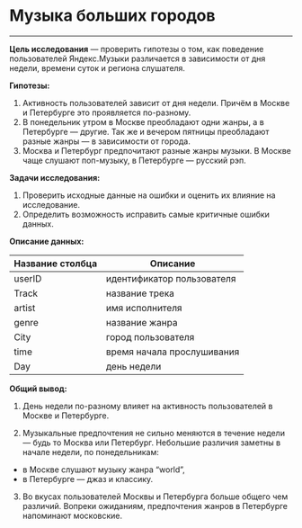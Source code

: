 # Музыка больших городов
--- 
**Цель исследования** — проверить гипотезы о том, как поведение пользователей Яндекс.Музыки различается в зависимости от дня недели, времени суток и региона слушателя.

**Гипотезы:**

1. Активность пользователей зависит от дня недели. Причём в Москве и Петербурге это проявляется по-разному.
2. В понедельник утром в Москве преобладают одни жанры, а в Петербурге — другие. Так же и вечером пятницы преобладают разные жанры — в зависимости от города.
3. Москва и Петербург предпочитают разные жанры музыки. В Москве чаще слушают поп-музыку, в Петербурге — русский рэп.

**Задачи исследования:**

1. Проверить исходные данные на ошибки и оценить их влияние на исследование.
2. Определить возможность исправить самые критичные ошибки данных.

**Описание данных:**

|Название столбца|Описание|
| ----------- | ----------- |
|userID|идентификатор пользователя|
|Track|название трека|
|artist|имя исполнителя|
|genre|название жанра|
|City|город пользователя|
|time|время начала прослушивания|
|Day|день недели|

**Общий вывод:**

1. День недели по-разному влияет на активность пользователей в Москве и Петербурге.

2. Музыкальные предпочтения не сильно меняются в течение недели — будь то Москва или Петербург. Небольшие различия заметны в начале недели, по понедельникам:  
  * в Москве слушают музыку жанра “world”,
  * в Петербурге — джаз и классику.
3. Во вкусах пользователей Москвы и Петербурга больше общего чем различий. Вопреки ожиданиям, предпочтения жанров в Петербурге напоминают московские.